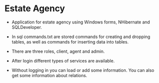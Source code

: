 # Estate Agency
- Application for estate agency using Windows forms, NHibernate and SQLDeveloper.
- In sql commands.txt are stored commands for creating and dropping tables, as well as commands for inserting data into tables.

- There are three roles, client, agent and admin.
- After login different types of services are available.
- Without logging in you can load or add some information. You can also get some information about relations.
